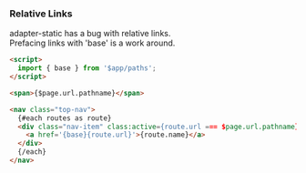 ### Relative Links  

adapter-static has a bug with relative links.    
Prefacing links with 'base' is a work around.

``` html
<script>  
  import { base } from '$app/paths';
</script>

<span>{$page.url.pathname}</span>

<nav class="top-nav">
  {#each routes as route}
  <div class="nav-item" class:active={route.url === $page.url.pathname}>
    <a href='{base}{route.url}'>{route.name}</a>
  </div>  
  {/each}
</nav>
```